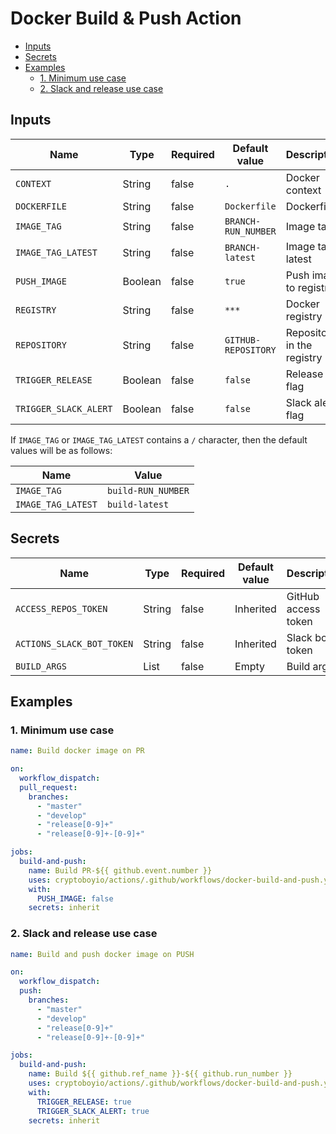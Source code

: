 # Docker Build & Push Action

- [Inputs](#inputs)
- [Secrets](#secrets)
- [Examples](#examples)
  - [1. Minimum use case](#1-minimum-use-case)
  - [2. Slack and release use case](#2-slack-and-release-use-case)

## Inputs

| Name                  | Type    | Required | Default value       | Description                |
| --------------------- | ------- | -------- | ------------------- | -------------------------- |
| `CONTEXT`             | String  | false    | `.`                 | Docker context             |
| `DOCKERFILE`          | String  | false    | `Dockerfile`        | Dockerfile                 |
| `IMAGE_TAG`           | String  | false    | `BRANCH-RUN_NUMBER` | Image tag                  |
| `IMAGE_TAG_LATEST`    | String  | false    | `BRANCH-latest`     | Image tag latest           |
| `PUSH_IMAGE`          | Boolean | false    | `true`              | Push image to registry     |
| `REGISTRY`            | String  | false    | `***`               | Docker registry            |
| `REPOSITORY`          | String  | false    | `GITHUB-REPOSITORY` | Repository in the registry |
| `TRIGGER_RELEASE`     | Boolean | false    | `false`             | Release flag               |
| `TRIGGER_SLACK_ALERT` | Boolean | false    | `false`             | Slack alert flag           |

If `IMAGE_TAG` or `IMAGE_TAG_LATEST` contains a `/` character, then the default values ​​will be as follows:

| Name               | Value              |
| ------------------ | ------------------ |
| `IMAGE_TAG`        | `build-RUN_NUMBER` |
| `IMAGE_TAG_LATEST` | `build-latest`     |

## Secrets

| Name                      | Type   | Required | Default value | Description         |
| ------------------------- | ------ | -------- | ------------- | ------------------- |
| `ACCESS_REPOS_TOKEN`      | String | false    | Inherited     | GitHub access token |
| `ACTIONS_SLACK_BOT_TOKEN` | String | false    | Inherited     | Slack bot token     |
| `BUILD_ARGS`              | List   | false    | Empty         | Build args          |

## Examples

### 1. Minimum use case

```yaml
name: Build docker image on PR

on:
  workflow_dispatch:
  pull_request:
    branches:
      - "master"
      - "develop"
      - "release[0-9]+"
      - "release[0-9]+-[0-9]+"

jobs:
  build-and-push:
    name: Build PR-${{ github.event.number }}
    uses: cryptoboyio/actions/.github/workflows/docker-build-and-push.yaml@v1
    with:
      PUSH_IMAGE: false
    secrets: inherit
```

### 2. Slack and release use case

```yaml
name: Build and push docker image on PUSH

on:
  workflow_dispatch:
  push:
    branches:
      - "master"
      - "develop"
      - "release[0-9]+"
      - "release[0-9]+-[0-9]+"

jobs:
  build-and-push:
    name: Build ${{ github.ref_name }}-${{ github.run_number }}
    uses: cryptoboyio/actions/.github/workflows/docker-build-and-push.yaml@docker-build-and-push-action
    with:
      TRIGGER_RELEASE: true
      TRIGGER_SLACK_ALERT: true
    secrets: inherit
```
